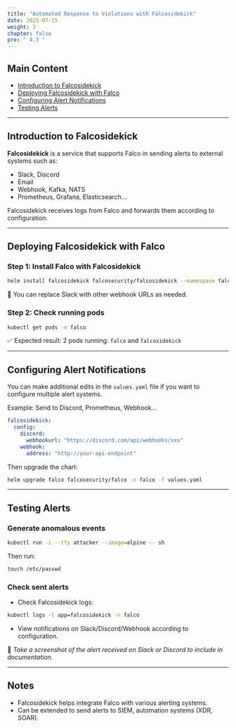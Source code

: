 ```yaml
---
title: "Automated Response to Violations with Falcosidekick"
date: 2025-07-15
weight: 3
chapter: false
pre: " 4.3 "
---
```


## Main Content

* [Introduction to Falcosidekick](#introduction-to-falcosidekick)
* [Deploying Falcosidekick with Falco](#deploying-falcosidekick-with-falco)
* [Configuring Alert Notifications](#configuring-alert-notifications)
* [Testing Alerts](#testing-alerts)

---

## Introduction to Falcosidekick

**Falcosidekick** is a service that supports Falco in sending alerts to external systems such as:

* Slack, Discord
* Email
* Webhook, Kafka, NATS
* Prometheus, Grafana, Elasticsearch...

Falcosidekick receives logs from Falco and forwards them according to configuration.

---

## Deploying Falcosidekick with Falco

### Step 1: Install Falco with Falcosidekick

```bash
helm install falcosidekick falcosecurity/falcosidekick --namespace falco --set config.slack.webhookurl="https://hooks.slack.com/services/xxx"
```

🔁 You can replace Slack with other webhook URLs as needed.

### Step 2: Check running pods

```bash
kubectl get pods -n falco
```

✅ Expected result: 2 pods running: `falco` and `falcosidekick`

---

## Configuring Alert Notifications

You can make additional edits in the `values.yaml` file if you want to configure multiple alert systems.

Example: Send to Discord, Prometheus, Webhook...

```yaml
falcosidekick:
  config:
    discord:
      webhookurl: "https://discord.com/api/webhooks/xxx"
    webhook:
      address: "http://your-api-endpoint"
```

Then upgrade the chart:

```bash
helm upgrade falco falcosecurity/falco -n falco -f values.yaml
```

---

## Testing Alerts

### Generate anomalous events

```bash
kubectl run -i --tty attacker --image=alpine -- sh
```

Then run:

```bash
touch /etc/passwd
```

### Check sent alerts

* Check Falcosidekick logs:

```bash
kubectl logs -l app=falcosidekick -n falco
```

* View notifications on Slack/Discord/Webhook according to configuration.

📸 *Take a screenshot of the alert received on Slack or Discord to include in documentation.*

---

## Notes

* Falcosidekick helps integrate Falco with various alerting systems.
* Can be extended to send alerts to SIEM, automation systems (XDR, SOAR).

